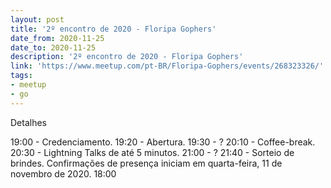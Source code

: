 ```yaml
---
layout: post
title: '2º encontro de 2020 - Floripa Gophers'
date_from: 2020-11-25
date_to: 2020-11-25
description: '2º encontro de 2020 - Floripa Gophers'
link: 'https://www.meetup.com/pt-BR/Floripa-Gophers/events/268323326/'
tags:
- meetup
- go
---
```

Detalhes

19:00 - Credenciamento. 19:20 - Abertura.  19:30 - ?  20:10 - Coffee-break.  20:30 - Lightning Talks de até 5 minutos.
21:00 - ? 21:40 - Sorteio de brindes. 
Confirmações de presença iniciam em  quarta-feira, 11 de novembro de 2020.
18:00
